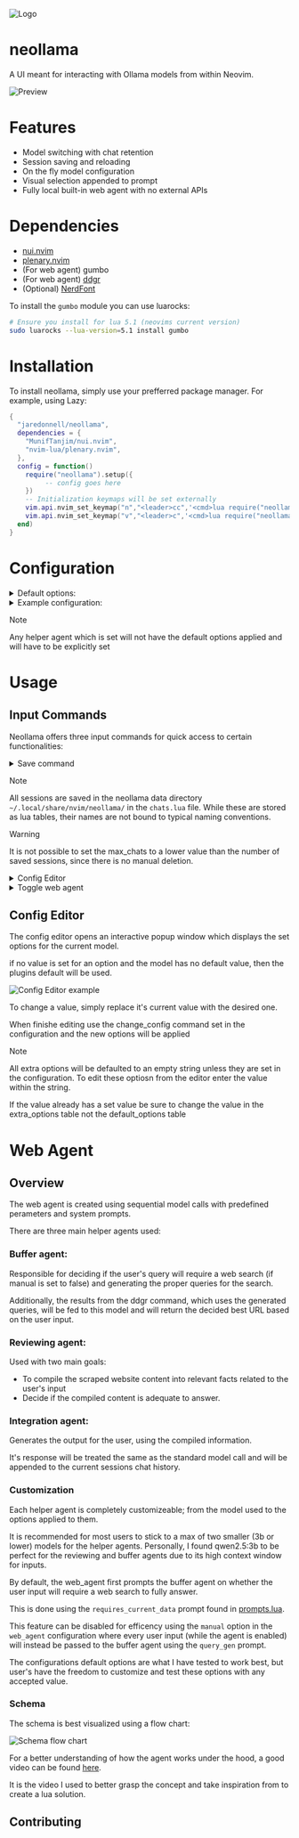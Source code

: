 ![Logo](/better_logo.png)

# neollama
A UI meant for interacting with Ollama models from within Neovim.

![Preview](/preview.jpg)

# Features
- Model switching with chat retention
- Session saving and reloading
- On the fly model configuration
- Visual selection appended to prompt
- Fully local built-in web agent with no external APIs

# Dependencies
- [nui.nvim](https://github.com/MunifTanjim/nui.nvim)
- [plenary.nvim](https://github.com/nvim-lua/plenary.nvim)
- (For web agent) gumbo
- (For web agent) [ddgr](https://github.com/jarun/ddgr)
- (Optional) [NerdFont](https://www.nerdfonts.com/)

To install the `gumbo` module you can use luarocks:
```bash
# Ensure you install for lua 5.1 (neovims current version)
sudo luarocks --lua-version=5.1 install gumbo
```

# Installation
To install neollama, simply use your prefferred package manager. For example, using Lazy:
```lua
{
  "jaredonnell/neollama",
  dependencies = {
    "MunifTanjim/nui.nvim",
    "nvim-lua/plenary.nvim",
  },
  config = function()
    require("neollama").setup({
         -- config goes here
    })
    -- Initialization keymaps will be set externally
    vim.api.nvim_set_keymap("n","<leader>cc",'<cmd>lua require("neollama").initialize()<CR>',{ noremap = true, silent = true })
    vim.api.nvim_set_keymap("v","<leader>c",'<cmd>lua require("neollama").initialize()<CR>',{ noremap = true, silent = true })
  end)
}
```

# Configuration

<details>
  <summary>Default options:</summary>

  ```lua
  {
    autoscroll = true,
    hide_cursor = true, -- Decides if cursor will be hidden in menu windows
    max_chats = 10, -- Maximum number of persistent sessions
    hide_pasted_text = true, -- Appended visual selection will be hidden from chat window if set to true
    local_port = "http://localhost:11434/api", -- Endpoint must include /api not just the port
    params = {
      model = "llama3.1", -- Must be changed If llama3.1 is not available
      stream = false,
      default_options = { -- If a default setting is not explicitly set the models default will be used instead
        mirostat = 0,
        mirostat_eta = 0.1,
        mirostat_tau = 5.0,
        num_ctx = 2048,
        repeat_last_n = 64,
        repeat_penalty = 1.1,
        temperature = 0.8,
        seed = 0,
        tfs_z = 1.0,
        num_predict = 128,
        top_k = 40,
        top_p = 40,
      },
      extra_opts = {
        -- Visit https://github.com/ollama/ollama/blob/main/docs/api.md for example values
        num_keep = "",
        typical_p = "",
        presence_penalty = "",
        frequency_penalty = "",
        penalize_newline = "",
        numa = "",
        num_batch = "",
        num_gpu = "",
      },
    },
    web_agent = { -- See `Web Agent` section for more details
      enabled = true, -- Default option for new sessions
      manual = false,
      include_sources = true, -- Append sources or queries to chat response
      include_queries = true,
      spinner_hl = { link = "Comment" },
      user_agent = -- User-Agent header to simulate browser
      "Mozilla/5.0 (X11; Linux x86_64) AppleWebKit/537.36 (KHTML, like Gecko) Chrome/96.0.4664.110 Safari/537.36",
      timeout = 15,
      content_limit = 4000, -- Word count limit for scraped content
      retry_count = 3, -- Attempts to retry a single URL before continuing
      agent_models = { -- Customize the helper agents
        use_current = true, -- If true then the below config will be ignored
        buffer_agent = { model = "llama3.2" },
        reviewing_agent = {
          model = "llama3.2",
          options = {
            num_ctx = 4096,
            temperature = 0.2,
            top_p = 0.1,
          },
        },
        integration_agent = {
          model = "llama3.1",
          options = {
            num_ctx = 4096,
          },
        },
      },
    },
    layout = {
      border = {
        default = "rounded", -- single|double|rounded|solid
      },
      size = {
        width = "70%", -- Size and position can be percent string or integer
        height = "80%",
      },
      position = "50%",
      hl = {
        title = { link = "Comment" },
        default_border = { link = "FloatBorder" },
      },
      popup = {
        hl = {
          user_header = { link = "Keyword" },
          model_header = { link = "Function" },
          virtual_text = { link = "Conditional" },
        },
        virtual_text = { "╒", "│", "╘" }, -- The text which encapsulates the model response
      },
      input = {
        icon = ">",
        hl = { link = "Comment"}, -- Controls the highlight given to the user input in the main chat window
      },
      model_picker = {
        icon = "",
        hl = { link = "Keyword" },
      },
      session_picker = {
        default_icon = "󰄰 ",
        current_icon = "󰄴 ",
        current_hl = { link = "Keyword" },
        default_hl = { link = "Comment" },
      },
    },
    keymaps = {
      -- These keymaps will only be applied when within neollama session and will be reverted when the session is hidden or closed
      toggle_layout = "<leader>ct",
      window_next = "}",
      window_prev = "{",
      change_config = "<leader>cs",
    },
  }
  ```
</details>

<details>
  <summary>Example configuration:</summary>
  
  ```lua
  {
    params = {
      model = "llama3.1:latest",
      stream = true,
    },
    web_agent = {
      agent_models = {
        use_current = false,
        buffer_agent = { model = "qwen2.5:3b" },
        reviewing_agent = { model = "qwen2.5:3b", options = { num_ctx = 4096 } },
        -- You can set any agent to use the current model using this global
        -- Any options applied to an agent using this global will not be applied to the sessions current model
        integration_agent = { model = _G.NeollamaModel, options = { temperature = 0.5 } }
      },
    },
    layout = {
      border = {
        default = "double",
      },
      input = {
        hl = { fg = "#C9C7CD", bold = true, italic = true },
      },
    },
  }
  ```
</details>

> [!NOTE]
> 
> Any helper agent which is set will not have the default options applied and will have to be explicitly set

# Usage

## Input Commands
Neollama offers three input commands for quick access to certain functionalities:

<details>
  <summary>Save command</summary>
  
  Using `/s` from the input window you are able to save the current session. 
  
  Saving the session saves all aspects of the current session including the current model with set parameters and the current chat history. 

  If ypu attempt to save a chat and the `max_xhats` limit has been reached, you'll be prompted to overwrite an existing session which will then be lost.
</details>

> [!NOTE]
>
> All sessions are saved in the neollama data directory `~/.local/share/nvim/neollama/` in the `chats.lua` file. While these are stored as lua tables, their names are not bound to typical naming conventions.

> [!WARNING]
> 
> It is not possible to set the max_chats to a lower value than the number of saved sessions, since there is no manual deletion.

<details>
  <summary>Config Editor</summary>

  
  The `/c` command allows you to enter the config editor for on-the-fly tuning of model parameters. 

  See [Config Editor](#config-editor) section for more details.
  
</details>

<details>
  <summary>Toggle web agent</summary>

  The `/w` command toggles the web_agent. The current status of the web agent is denoted by the symbol next to the model name in the main chat window.
  
</details>

## Config Editor
The config editor opens an interactive popup window which displays the set options for the current model. 

if no value is set for an option and the model has no default value, then the plugins default will be used. 

![Config Editor example](/config_editor.jpg)

To change a value, simply replace it's current value with the desired one. 

When finishe editing use the change_config command set in the configuration and the new options will be applied

> [!NOTE]
>
> All extra options will be defaulted to an empty string unless they are set in the configuration. To edit these optiosn from the editor enter the value within the string.
>
> If the value already has a set value be sure to change the value in the extra_options table not the default_options table

# Web Agent

## Overview
The web agent is created using sequential model calls with predefined perameters and system prompts. 

There are three main helper agents used:

### Buffer agent:

Responsible for deciding if the user's query will require a web search (if manual is set to false) and generating the proper queries for the search. 

Additionally, the results from the ddgr command, which uses the generated queries, will be fed to this model and will return the decided best URL based on the user input.

### Reviewing agent:

Used with two main goals:
  - To compile the scraped website content into relevant facts related to the user's input
  - Decide if the compiled content is adequate to answer. 

### Integration agent:

Generates the output for the user, using the compiled information. 

It's response will be treated the same as the standard model call and will be appended to the current sessions chat history.

### Customization
Each helper agent is completely customizeable; from the model used to the options applied to them.

It is recommended for most users to stick to a max of two smaller (3b or lower) models for the helper agents. Personally, I found qwen2.5:3b to be perfect for the reviewing and buffer agents due to its high context window for inputs.

By default, the web_agent first prompts the buffer agent on whether the user input will require a web search to fully answer.

This is done using the `requires_current_data` prompt found in [prompts.lua](/lua/neollama/web_agent/prompts.lua). 

This feature can be disabled for efficency using the `manual` option in the `web_agent` configuration where every user input (while the agent is enabled) will instead be passed to the buffer agent using the `query_gen` prompt.

The configurations default options are what I have tested to work best, but user's have the freedom to customize and test these options with any accepted value.

### Schema
The schema is best visualized using a flow chart:

![Schema flow chart](/schema.png)

For a better understanding of how the agent works under the hood, a good video can be found [here](https://www.youtube.com/watch?v=ZE6t9trCRnw).

It is the video I used to better grasp the concept and take inspiration from to create a lua solution.

## Contributing

